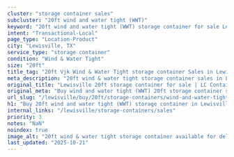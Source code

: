 ```yaml
---
cluster: "storage container sales"
subcluster: "20ft wind and water tight (WWT)"
keyword: "20ft wind and water tight (WWT) storage container for sale Lewisville, TX"
intent: "Transactional-Local"
page_type: "Location-Product"
city: "Lewisville, TX"
service_type: "storage container"
condition: "Wind & Water Tight"
size: "20ft"
title_tag: "20ft Vjk Wind & Water Tight storage container Sales in Lewisville | LC Container"
meta_description: "20ft wind & water tight storage container sales in Lewisville. Fast delivery, competitive pricing. Serving storage containers area. Quote ID: M6X. Call (214) 524-4168 for your free quote today."
original_title: "Lewisville 20ft storage container for sale | LC Container"
original_meta: "Buy wind and water tight (WWT) 20ft storage container sale with local delivery in Lewisville, TX. LC Container — local Since 2003. Request a fast quote today."
url_slug: "/lewisville/buy/20ft/storage-containers/wind-and-water-tight-wwt"
h1: "Buy 20ft wind and water tight (WWT) storage container in Lewisville"
internal_links: "/lewisville/storage-containers/sales"
priority: 3
notes: "NaN"
noindex: true
image_alt: "20ft wind & water tight storage container available for delivery in Lewisville"
last_updated: "2025-10-21"
---
```


<!-- TODO: Add unique city/inventory copy, images, and internal links here. -->
